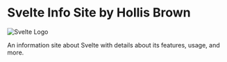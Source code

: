 # Svelte Info Site by Hollis Brown

![Svelte Logo](https://i.imgur.com/bTqiimB.png)

An information site about Svelte with details about its features, usage, and more.
